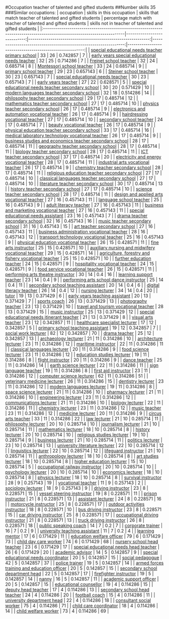 #Occupation teacher of talented and gifted students
##Number skills 35
###Similar occupations:
| occupation                                                                                                            |   skills in this occupation |   skills that match teacher of talented and gifted students |   percentage match with teacher of talented and gifted students |   skills not in teacher of talented and gifted students |
|:----------------------------------------------------------------------------------------------------------------------|----------------------------:|------------------------------------------------------------:|----------------------------------------------------------------:|--------------------------------------------------------:|
| [special educational needs teacher primary school](special_educational_needs_teacher_primary_school.md)               |                          33 |                                                          26 |                                                        0.742857 |                                                       7 |
| [early years special educational needs teacher](early_years_special_educational_needs_teacher.md)                     |                          32 |                                                          25 |                                                        0.714286 |                                                       7 |
| [Freinet school teacher](Freinet_school_teacher.md)                                                                   |                          32 |                                                          24 |                                                        0.685714 |                                                       8 |
| [Montessori school teacher](Montessori_school_teacher.md)                                                             |                          33 |                                                          24 |                                                        0.685714 |                                                       9 |
| [primary school teacher](primary_school_teacher.md)                                                                   |                          29 |                                                          23 |                                                        0.657143 |                                                       6 |
| [Steiner school teacher](Steiner_school_teacher.md)                                                                   |                          30 |                                                          23 |                                                        0.657143 |                                                       7 |
| [special educational needs teacher](special_educational_needs_teacher.md)                                             |                          30 |                                                          23 |                                                        0.657143 |                                                       7 |
| [early years teacher](early_years_teacher.md)                                                                         |                          27 |                                                          22 |                                                        0.628571 |                                                       5 |
| [special educational needs teacher secondary school](special_educational_needs_teacher_secondary_school.md)           |                          30 |                                                          20 |                                                        0.571429 |                                                      10 |
| [modern languages teacher secondary school](modern_languages_teacher_secondary_school.md)                             |                          32 |                                                          18 |                                                        0.514286 |                                                      14 |
| [philosophy teacher secondary school](philosophy_teacher_secondary_school.md)                                         |                          29 |                                                          17 |                                                        0.485714 |                                                      12 |
| [mathematics teacher secondary school](mathematics_teacher_secondary_school.md)                                       |                          27 |                                                          17 |                                                        0.485714 |                                                      10 |
| [physics teacher secondary school](physics_teacher_secondary_school.md)                                               |                          26 |                                                          17 |                                                        0.485714 |                                                       9 |
| [electronics and automation vocational teacher](electronics_and_automation_vocational_teacher.md)                     |                          26 |                                                          17 |                                                        0.485714 |                                                       9 |
| [hairdressing vocational teacher](hairdressing_vocational_teacher.md)                                                 |                          27 |                                                          17 |                                                        0.485714 |                                                      10 |
| [secondary school teacher](secondary_school_teacher.md)                                                               |                          24 |                                                          17 |                                                        0.485714 |                                                       7 |
| [beauty vocational teacher](beauty_vocational_teacher.md)                                                             |                          26 |                                                          17 |                                                        0.485714 |                                                       9 |
| [physical education teacher secondary school](physical_education_teacher_secondary_school.md)                         |                          33 |                                                          17 |                                                        0.485714 |                                                      16 |
| [medical laboratory technology vocational teacher](medical_laboratory_technology_vocational_teacher.md)               |                          26 |                                                          17 |                                                        0.485714 |                                                       9 |
| [business studies and economics teacher secondary school](business_studies_and_economics_teacher_secondary_school.md) |                          28 |                                                          17 |                                                        0.485714 |                                                      11 |
| [geography teacher secondary school](geography_teacher_secondary_school.md)                                           |                          28 |                                                          17 |                                                        0.485714 |                                                      11 |
| [biology teacher secondary school](biology_teacher_secondary_school.md)                                               |                          28 |                                                          17 |                                                        0.485714 |                                                      11 |
| [ICT teacher secondary school](ICT_teacher_secondary_school.md)                                                       |                          37 |                                                          17 |                                                        0.485714 |                                                      20 |
| [electricity and energy vocational teacher](electricity_and_energy_vocational_teacher.md)                             |                          28 |                                                          17 |                                                        0.485714 |                                                      11 |
| [industrial arts vocational teacher](industrial_arts_vocational_teacher.md)                                           |                          26 |                                                          17 |                                                        0.485714 |                                                       9 |
| [chemistry teacher secondary school](chemistry_teacher_secondary_school.md)                                           |                          28 |                                                          17 |                                                        0.485714 |                                                      11 |
| [religious education teacher secondary school](religious_education_teacher_secondary_school.md)                       |                          27 |                                                          17 |                                                        0.485714 |                                                      10 |
| [classical languages teacher secondary school](classical_languages_teacher_secondary_school.md)                       |                          27 |                                                          17 |                                                        0.485714 |                                                      10 |
| [literature teacher secondary school](literature_teacher_secondary_school.md)                                         |                          30 |                                                          17 |                                                        0.485714 |                                                      13 |
| [history teacher secondary school](history_teacher_secondary_school.md)                                               |                          27 |                                                          17 |                                                        0.485714 |                                                      10 |
| [science teacher secondary school](science_teacher_secondary_school.md)                                               |                          28 |                                                          17 |                                                        0.485714 |                                                      11 |
| [design and applied arts vocational teacher](design_and_applied_arts_vocational_teacher.md)                           |                          27 |                                                          16 |                                                        0.457143 |                                                      11 |
| [language school teacher](language_school_teacher.md)                                                                 |                          25 |                                                          16 |                                                        0.457143 |                                                       9 |
| [adult literacy teacher](adult_literacy_teacher.md)                                                                   |                          27 |                                                          16 |                                                        0.457143 |                                                      11 |
| [business and marketing vocational teacher](business_and_marketing_vocational_teacher.md)                             |                          27 |                                                          16 |                                                        0.457143 |                                                      11 |
| [special educational needs assistant](special_educational_needs_assistant.md)                                         |                          23 |                                                          16 |                                                        0.457143 |                                                       7 |
| [drama teacher secondary school](drama_teacher_secondary_school.md)                                                   |                          32 |                                                          16 |                                                        0.457143 |                                                      16 |
| [music teacher secondary school](music_teacher_secondary_school.md)                                                   |                          31 |                                                          16 |                                                        0.457143 |                                                      15 |
| [art teacher secondary school](art_teacher_secondary_school.md)                                                       |                          27 |                                                          16 |                                                        0.457143 |                                                      11 |
| [business administration vocational teacher](business_administration_vocational_teacher.md)                           |                          28 |                                                          16 |                                                        0.457143 |                                                      12 |
| [transport technology vocational teacher](transport_technology_vocational_teacher.md)                                 |                          25 |                                                          16 |                                                        0.457143 |                                                       9 |
| [physical education vocational teacher](physical_education_vocational_teacher.md)                                     |                          26 |                                                          15 |                                                        0.428571 |                                                      11 |
| [fine arts instructor](fine_arts_instructor.md)                                                                       |                          25 |                                                          15 |                                                        0.428571 |                                                      10 |
| [auxiliary nursing and midwifery vocational teacher](auxiliary_nursing_and_midwifery_vocational_teacher.md)           |                          29 |                                                          15 |                                                        0.428571 |                                                      14 |
| [agriculture, forestry and fishery vocational teacher](agriculture,_forestry_and_fishery_vocational_teacher.md)       |                          25 |                                                          15 |                                                        0.428571 |                                                      10 |
| [further education teacher](further_education_teacher.md)                                                             |                          24 |                                                          15 |                                                        0.428571 |                                                       9 |
| [hospitality vocational teacher](hospitality_vocational_teacher.md)                                                   |                          24 |                                                          15 |                                                        0.428571 |                                                       9 |
| [food service vocational teacher](food_service_vocational_teacher.md)                                                 |                          26 |                                                          15 |                                                        0.428571 |                                                      11 |
| [performing arts theatre instructor](performing_arts_theatre_instructor.md)                                           |                          30 |                                                          14 |                                                        0.4      |                                                      16 |
| [learning support teacher](learning_support_teacher.md)                                                               |                          23 |                                                          14 |                                                        0.4      |                                                       9 |
| [performing arts school dance instructor](performing_arts_school_dance_instructor.md)                                 |                          25 |                                                          14 |                                                        0.4      |                                                      11 |
| [secondary school teaching assistant](secondary_school_teaching_assistant.md)                                         |                          20 |                                                          14 |                                                        0.4      |                                                       6 |
| [digital literacy teacher](digital_literacy_teacher.md)                                                               |                          26 |                                                          14 |                                                        0.4      |                                                      12 |
| [nursing lecturer](nursing_lecturer.md)                                                                               |                          34 |                                                          14 |                                                        0.4      |                                                      20 |
| [tutor](tutor.md)                                                                                                     |                          19 |                                                          13 |                                                        0.371429 |                                                       6 |
| [early years teaching assistant](early_years_teaching_assistant.md)                                                   |                          20 |                                                          13 |                                                        0.371429 |                                                       7 |
| [sports coach](sports_coach.md)                                                                                       |                          26 |                                                          13 |                                                        0.371429 |                                                      13 |
| [photography teacher](photography_teacher.md)                                                                         |                          23 |                                                          13 |                                                        0.371429 |                                                      10 |
| [travel and tourism vocational teacher](travel_and_tourism_vocational_teacher.md)                                     |                          28 |                                                          13 |                                                        0.371429 |                                                      15 |
| [music instructor](music_instructor.md)                                                                               |                          25 |                                                          13 |                                                        0.371429 |                                                      12 |
| [special educational needs itinerant teacher](special_educational_needs_itinerant_teacher.md)                         |                          21 |                                                          13 |                                                        0.371429 |                                                       8 |
| [visual arts teacher](visual_arts_teacher.md)                                                                         |                          23 |                                                          12 |                                                        0.342857 |                                                      11 |
| [healthcare specialist lecturer](healthcare_specialist_lecturer.md)                                                   |                          17 |                                                          12 |                                                        0.342857 |                                                       5 |
| [primary school teaching assistant](primary_school_teaching_assistant.md)                                             |                          19 |                                                          12 |                                                        0.342857 |                                                       7 |
| [social work lecturer](social_work_lecturer.md)                                                                       |                          82 |                                                          12 |                                                        0.342857 |                                                      70 |
| [drama teacher](drama_teacher.md)                                                                                     |                          25 |                                                          12 |                                                        0.342857 |                                                      13 |
| [archaeology lecturer](archaeology_lecturer.md)                                                                       |                          21 |                                                          11 |                                                        0.314286 |                                                      10 |
| [architecture lecturer](architecture_lecturer.md)                                                                     |                          23 |                                                          11 |                                                        0.314286 |                                                      12 |
| [maritime instructor](maritime_instructor.md)                                                                         |                          22 |                                                          11 |                                                        0.314286 |                                                      11 |
| [classical languages lecturer](classical_languages_lecturer.md)                                                       |                          20 |                                                          11 |                                                        0.314286 |                                                       9 |
| [food science lecturer](food_science_lecturer.md)                                                                     |                          23 |                                                          11 |                                                        0.314286 |                                                      12 |
| [education studies lecturer](education_studies_lecturer.md)                                                           |                          19 |                                                          11 |                                                        0.314286 |                                                       8 |
| [flight instructor](flight_instructor.md)                                                                             |                          20 |                                                          11 |                                                        0.314286 |                                                       9 |
| [dance teacher](dance_teacher.md)                                                                                     |                          25 |                                                          11 |                                                        0.314286 |                                                      14 |
| [earth science lecturer](earth_science_lecturer.md)                                                                   |                          22 |                                                          11 |                                                        0.314286 |                                                      11 |
| [sign language teacher](sign_language_teacher.md)                                                                     |                          19 |                                                          11 |                                                        0.314286 |                                                       8 |
| [first aid instructor](first_aid_instructor.md)                                                                       |                          23 |                                                          11 |                                                        0.314286 |                                                      12 |
| [computer science lecturer](computer_science_lecturer.md)                                                             |                          62 |                                                          11 |                                                        0.314286 |                                                      51 |
| [veterinary medicine lecturer](veterinary_medicine_lecturer.md)                                                       |                          26 |                                                          11 |                                                        0.314286 |                                                      15 |
| [dentistry lecturer](dentistry_lecturer.md)                                                                           |                          23 |                                                          11 |                                                        0.314286 |                                                      12 |
| [modern languages lecturer](modern_languages_lecturer.md)                                                             |                          19 |                                                          11 |                                                        0.314286 |                                                       8 |
| [space science lecturer](space_science_lecturer.md)                                                                   |                          21 |                                                          11 |                                                        0.314286 |                                                      10 |
| [pharmacy lecturer](pharmacy_lecturer.md)                                                                             |                          21 |                                                          11 |                                                        0.314286 |                                                      10 |
| [engineering lecturer](engineering_lecturer.md)                                                                       |                          23 |                                                          11 |                                                        0.314286 |                                                      12 |
| [communications lecturer](communications_lecturer.md)                                                                 |                          21 |                                                          11 |                                                        0.314286 |                                                      10 |
| [biology lecturer](biology_lecturer.md)                                                                               |                          22 |                                                          11 |                                                        0.314286 |                                                      11 |
| [chemistry lecturer](chemistry_lecturer.md)                                                                           |                          23 |                                                          11 |                                                        0.314286 |                                                      12 |
| [music teacher](music_teacher.md)                                                                                     |                          23 |                                                          11 |                                                        0.314286 |                                                      12 |
| [medicine lecturer](medicine_lecturer.md)                                                                             |                          20 |                                                          11 |                                                        0.314286 |                                                       9 |
| [circus arts teacher](circus_arts_teacher.md)                                                                         |                          33 |                                                          11 |                                                        0.314286 |                                                      22 |
| [law lecturer](law_lecturer.md)                                                                                       |                          21 |                                                          10 |                                                        0.285714 |                                                      11 |
| [philosophy lecturer](philosophy_lecturer.md)                                                                         |                          20 |                                                          10 |                                                        0.285714 |                                                      10 |
| [journalism lecturer](journalism_lecturer.md)                                                                         |                          21 |                                                          10 |                                                        0.285714 |                                                      11 |
| [mathematics lecturer](mathematics_lecturer.md)                                                                       |                          18 |                                                          10 |                                                        0.285714 |                                                       8 |
| [history lecturer](history_lecturer.md)                                                                               |                          20 |                                                          10 |                                                        0.285714 |                                                      10 |
| [religious studies lecturer](religious_studies_lecturer.md)                                                           |                          19 |                                                          10 |                                                        0.285714 |                                                       9 |
| [business lecturer](business_lecturer.md)                                                                             |                          21 |                                                          10 |                                                        0.285714 |                                                      11 |
| [politics lecturer](politics_lecturer.md)                                                                             |                          23 |                                                          10 |                                                        0.285714 |                                                      13 |
| [university literature lecturer](university_literature_lecturer.md)                                                   |                          22 |                                                          10 |                                                        0.285714 |                                                      12 |
| [linguistics lecturer](linguistics_lecturer.md)                                                                       |                          22 |                                                          10 |                                                        0.285714 |                                                      12 |
| [lifeguard instructor](lifeguard_instructor.md)                                                                       |                          21 |                                                          10 |                                                        0.285714 |                                                      11 |
| [anthropology lecturer](anthropology_lecturer.md)                                                                     |                          18 |                                                          10 |                                                        0.285714 |                                                       8 |
| [art studies lecturer](art_studies_lecturer.md)                                                                       |                          18 |                                                          10 |                                                        0.285714 |                                                       8 |
| [higher education lecturer](higher_education_lecturer.md)                                                             |                          15 |                                                          10 |                                                        0.285714 |                                                       5 |
| [occupational railway instructor](occupational_railway_instructor.md)                                                 |                          20 |                                                          10 |                                                        0.285714 |                                                      10 |
| [psychology lecturer](psychology_lecturer.md)                                                                         |                          20 |                                                          10 |                                                        0.285714 |                                                      10 |
| [economics lecturer](economics_lecturer.md)                                                                           |                          18 |                                                          10 |                                                        0.285714 |                                                       8 |
| [physics lecturer](physics_lecturer.md)                                                                               |                          18 |                                                          10 |                                                        0.285714 |                                                       8 |
| [survival instructor](survival_instructor.md)                                                                         |                          28 |                                                           9 |                                                        0.257143 |                                                      19 |
| [vocational teacher](vocational_teacher.md)                                                                           |                          11 |                                                           9 |                                                        0.257143 |                                                       2 |
| [sociology lecturer](sociology_lecturer.md)                                                                           |                          18 |                                                           9 |                                                        0.257143 |                                                       9 |
| [driving instructor](driving_instructor.md)                                                                           |                          23 |                                                           8 |                                                        0.228571 |                                                      15 |
| [vessel steering instructor](vessel_steering_instructor.md)                                                           |                          19 |                                                           8 |                                                        0.228571 |                                                      11 |
| [prison instructor](prison_instructor.md)                                                                             |                          21 |                                                           8 |                                                        0.228571 |                                                      13 |
| [assistant lecturer](assistant_lecturer.md)                                                                           |                          24 |                                                           8 |                                                        0.228571 |                                                      16 |
| [motorcycle instructor](motorcycle_instructor.md)                                                                     |                          25 |                                                           8 |                                                        0.228571 |                                                      17 |
| [outdoor activities instructor](outdoor_activities_instructor.md)                                                     |                          18 |                                                           8 |                                                        0.228571 |                                                      10 |
| [bus driving instructor](bus_driving_instructor.md)                                                                   |                          23 |                                                           8 |                                                        0.228571 |                                                      15 |
| [car driving instructor](car_driving_instructor.md)                                                                   |                          25 |                                                           8 |                                                        0.228571 |                                                      17 |
| [occupational driving instructor](occupational_driving_instructor.md)                                                 |                          21 |                                                           8 |                                                        0.228571 |                                                      13 |
| [truck driving instructor](truck_driving_instructor.md)                                                               |                          26 |                                                           8 |                                                        0.228571 |                                                      18 |
| [public speaking coach](public_speaking_coach.md)                                                                     |                          14 |                                                           7 |                                                        0.2      |                                                       7 |
| [corporate trainer](corporate_trainer.md)                                                                             |                          16 |                                                           7 |                                                        0.2      |                                                       9 |
| [university teaching assistant](university_teaching_assistant.md)                                                     |                          11 |                                                           7 |                                                        0.2      |                                                       4 |
| [learning mentor](learning_mentor.md)                                                                                 |                          17 |                                                           6 |                                                        0.171429 |                                                      11 |
| [education welfare officer](education_welfare_officer.md)                                                             |                          79 |                                                           6 |                                                        0.171429 |                                                      73 |
| [child day care worker](child_day_care_worker.md)                                                                     |                          74 |                                                           6 |                                                        0.171429 |                                                      68 |
| [nursery school head teacher](nursery_school_head_teacher.md)                                                         |                          23 |                                                           6 |                                                        0.171429 |                                                      17 |
| [special educational needs head teacher](special_educational_needs_head_teacher.md)                                   |                          26 |                                                           6 |                                                        0.171429 |                                                      20 |
| [academic advisor](academic_advisor.md)                                                                               |                          14 |                                                           5 |                                                        0.142857 |                                                       9 |
| [special educational needs coordinator](special_educational_needs_coordinator.md)                                     |                          20 |                                                           5 |                                                        0.142857 |                                                      15 |
| [social pedagogue](social_pedagogue.md)                                                                               |                          42 |                                                           5 |                                                        0.142857 |                                                      37 |
| [police trainer](police_trainer.md)                                                                                   |                          19 |                                                           5 |                                                        0.142857 |                                                      14 |
| [armed forces training and education officer](armed_forces_training_and_education_officer.md)                         |                          20 |                                                           5 |                                                        0.142857 |                                                      15 |
| [secondary school department head](secondary_school_department_head.md)                                               |                          22 |                                                           5 |                                                        0.142857 |                                                      17 |
| [firefighter instructor](firefighter_instructor.md)                                                                   |                          19 |                                                           5 |                                                        0.142857 |                                                      14 |
| [nanny](nanny.md)                                                                                                     |                          16 |                                                           5 |                                                        0.142857 |                                                      11 |
| [academic support officer](academic_support_officer.md)                                                               |                          20 |                                                           5 |                                                        0.142857 |                                                      15 |
| [educational counsellor](educational_counsellor.md)                                                                   |                          19 |                                                           4 |                                                        0.114286 |                                                      15 |
| [deputy head teacher](deputy_head_teacher.md)                                                                         |                          17 |                                                           4 |                                                        0.114286 |                                                      13 |
| [secondary school head teacher](secondary_school_head_teacher.md)                                                     |                          24 |                                                           4 |                                                        0.114286 |                                                      20 |
| [football coach](football_coach.md)                                                                                   |                          15 |                                                           4 |                                                        0.114286 |                                                      11 |
| [university department head](university_department_head.md)                                                           |                          22 |                                                           4 |                                                        0.114286 |                                                      18 |
| [consultant social worker](consultant_social_worker.md)                                                               |                          75 |                                                           4 |                                                        0.114286 |                                                      71 |
| [child care coordinator](child_care_coordinator.md)                                                                   |                          18 |                                                           4 |                                                        0.114286 |                                                      14 |
| [child welfare worker](child_welfare_worker.md)                                                                       |                          73 |                                                           4 |                                                        0.114286 |                                                      69 |
